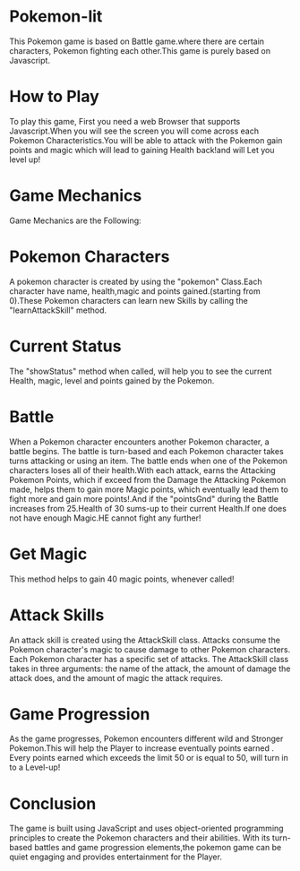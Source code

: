 # Pokemon-lit


This Pokemon game is based on Battle game.where there are certain characters, Pokemon fighting each other.This  game is purely based on Javascript.


# How to Play

To play this game, First you need a web Browser that supports Javascript.When you will see the screen you will come across each Pokemon Characteristics.You will be able to attack with the Pokemon gain points  and magic which will lead to gaining Health back!and will Let you level up!



# Game Mechanics

Game Mechanics are the  Following:

# Pokemon Characters

A pokemon character is created by using the "pokemon" Class.Each character  have name, health,magic and points gained.(starting from 0).These Pokemon characters can learn  new Skills by calling the "learnAttackSkill" method.


# Current Status

The "showStatus" method when called, will help you to see the current Health, magic, level and points gained by the Pokemon.

# Battle

When a Pokemon character encounters another Pokemon character, a battle begins. The battle is turn-based and each Pokemon character takes turns attacking or using an item. The battle ends when one of the Pokemon characters loses all of their health.With each attack, earns the Attacking Pokemon Points, which if exceed from the Damage the Attacking Pokemon made, helps them to gain more Magic points, which eventually lead them to fight more and gain more points!.And if the "pointsGnd" during the Battle increases from 25.Health of 30 sums-up to their current Health.If one does not have enough Magic.HE cannot fight any further!

# Get Magic 

This method helps to  gain  40 magic points, whenever called! 




# Attack Skills

An attack skill is created using the AttackSkill class. Attacks consume the Pokemon character's magic to cause damage to other Pokemon characters. Each Pokemon character has a specific set of attacks. The AttackSkill class takes in three arguments: the name of the attack, the amount of damage the attack does, and the amount of magic the attack requires.

# Game Progression

As the game progresses, Pokemon encounters different wild and Stronger Pokemon.This will help the Player to increase eventually points earned . Every points earned which  exceeds the limit  50 or is equal to 50, will turn in to a Level-up!   

# Conclusion

The game is built using JavaScript and uses object-oriented programming principles to create the Pokemon characters and their abilities. With its turn-based battles and game progression elements,the pokemon game can be quiet engaging and provides entertainment for the Player.
